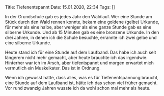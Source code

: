 Title: Tiefenentspannt
Date: 15.01.2020, 22:34
Tags: []

In der Grundschule gab es jedes Jahr den Waldlauf. Wer eine Stunde am Stück durch den Wald rennen konnte, bekam eine goldene (gelbe) Urkunde, für mehr als eine halbe, aber weniger als eine ganze Stunde gab es eine silberne Urkunde. Und ab 15 Minuten gab es eine bronzene Urkunde. In den drei Jahren, in denen ich die Schule besuchte, errannte ich zwei gelbe und eine silberne Urkunde.

Heute stand ich für eine Stunde auf dem Laufband. Das habe ich auch seit längerem nicht mehr gemacht, aber heute brauchte ich das irgendwie. Hinterher war ich im Arsch, aber tiefentspannt und morgen erwartet mich vermutlich ein Muskelkater. Das ist in Ordnung.

Wenn ich gewusst hätte, dass alles, was es für Tiefenentspannung braucht, eine Stunde auf dem Laufband ist, hätte ich das schon viel früher gemacht. Vor rund zwanzig Jahren wusste ich da wohl schon mal mehr als heute.